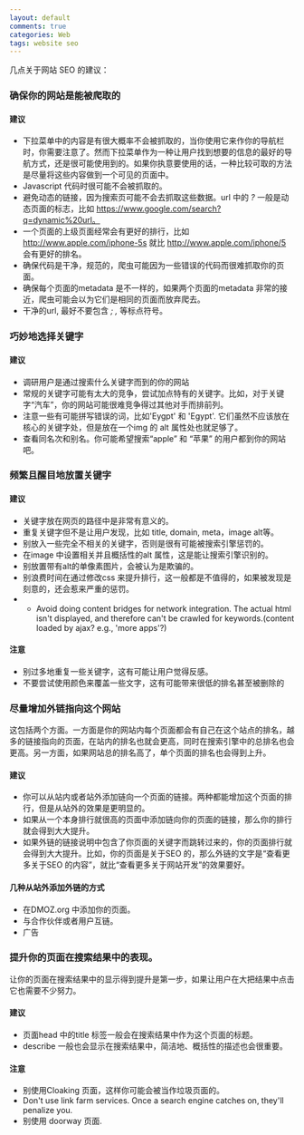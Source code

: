 ```yaml
---
layout: default
comments: true
categories: Web
tags: website seo
---
```


几点关于网站 SEO 的建议：

### 确保你的网站是能被爬取的

#### 建议

* 下拉菜单中的内容是有很大概率不会被抓取的，当你使用它来作你的导航栏时，你需要注意了。然而下拉菜单作为一种让用户找到想要的信息的最好的导航方式，还是很可能使用到的。如果你执意要使用的话，一种比较可取的方法是尽量将这些内容做到一个可见的页面中。
* Javascript 代码时很可能不会被抓取的。
* 避免动态的链接，因为搜索页可能不会去抓取这些数据。url 中的 *?* 一般是动态页面的标志，比如 https://www.google.com/search?q=dynamic%20url。
* 一个页面的上级页面经常会有更好的排行，比如 http://www.apple.com/iphone-5s 就比 http://www.apple.com/iphone/5 会有更好的排名。
* 确保代码是干净，规范的，爬虫可能因为一些错误的代码而很难抓取你的页面。
* 确保每个页面的metadata 是不一样的，如果两个页面的metadata 非常的接近，爬虫可能会以为它们是相同的页面而放弃爬去。
* 干净的url, 最好不要包含 *;* *,* 等标点符号。

### 巧妙地选择关键字

#### 建议

* 调研用户是通过搜索什么关键字而到的你的网站
* 常规的关键字可能有太大的竞争，尝试加点特有的关键字。比如，对于关键字“汽车”，你的网站可能很难竞争得过其他对手而排前列。
* 注意一些有可能拼写错误的词，比如'Eygpt' 和 'Egypt'. 它们虽然不应该放在核心的关键字处，但是放在一个img 的 alt 属性处也就足够了。
* 查看同名次和别名。你可能希望搜索“apple” 和 “苹果” 的用户都到你的网站吧。


### 频繁且醒目地放置关键字

#### 建议

* 关键字放在网页的路径中是非常有意义的。
* 重复关键字但不是让用户发现，比如 title, domain, meta，image alt等。
* 别放入一些完全不相关的关键字，否则是很有可能被搜索引擎惩罚的。
* 在image 中设置相关并且概括性的alt 属性，这是能让搜索引擎识别的。
* 别放置带有alt的单像素图片，会被认为是欺骗的。
* 别浪费时间在通过修改css 来提升排行，这一般都是不值得的，如果被发现是刻意的，还会惹来严重的惩罚。
*   * Avoid doing content bridges for network integration. The actual html isn't displayed, and therefore can't be crawled for keywords.(content loaded by ajax? e.g., 'more apps'?)

#### 注意

* 别过多地重复一些关键字，这有可能让用户觉得反感。
* 不要尝试使用颜色来覆盖一些文字，这有可能带来很低的排名甚至被删除的

### 尽量增加外链指向这个网站

这包括两个方面。一方面是你的网站内每个页面都会有自己在这个站点的排名，越多的链接指向的页面，在站内的排名也就会更高，同时在搜索引擎中的总排名也会更高。另一方面，如果网站总的排名高了，单个页面的排名也会得到上升。

#### 建议

* 你可以从站内或者站外添加链向一个页面的链接。两种都能增加这个页面的排行，但是从站外的效果是更明显的。
* 如果从一个本身排行就很高的页面中添加链向你的页面的链接，那么你的排行就会得到大大提升。
* 如果外链的链接说明中包含了你页面的关键字而跳转过来的，你的页面排行就会得到大大提升。比如，你的页面是关于SEO 的，那么外链的文字是“查看更多关于SEO 的内容”，就比“查看更多关于网站开发”的效果要好。

#### 几种从站外添加外链的方式

* 在DMOZ.org 中添加你的页面。
* 与合作伙伴或者用户互链。
* 广告


### 提升你的页面在搜索结果中的表现。

让你的页面在搜索结果中的显示得到提升是第一步，如果让用户在大把结果中点击它也需要不少努力。

#### 建议

* 页面head 中的title 标签一般会在搜索结果中作为这个页面的标题。
* describe 一般也会显示在搜索结果中，简洁地、概括性的描述也会很重要。

#### 注意

* 别使用Cloaking 页面，这样你可能会被当作垃圾页面的。
* Don't use link farm services. Once a search engine catches on, they'll penalize you.
* 别使用 doorway 页面.

